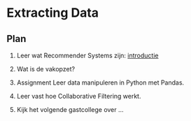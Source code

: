 # Extracting Data

## Plan

1. Leer wat Recommender Systems zijn: [introductie](/lectures/introductie)

2. Wat is de vakopzet?

3. <span class="badge badge-primary">Assignment</span> Leer data manipuleren in Python met Pandas.

4. Leer vast hoe Collaborative Filtering werkt.

5. Kijk het volgende gastcollege over ...
